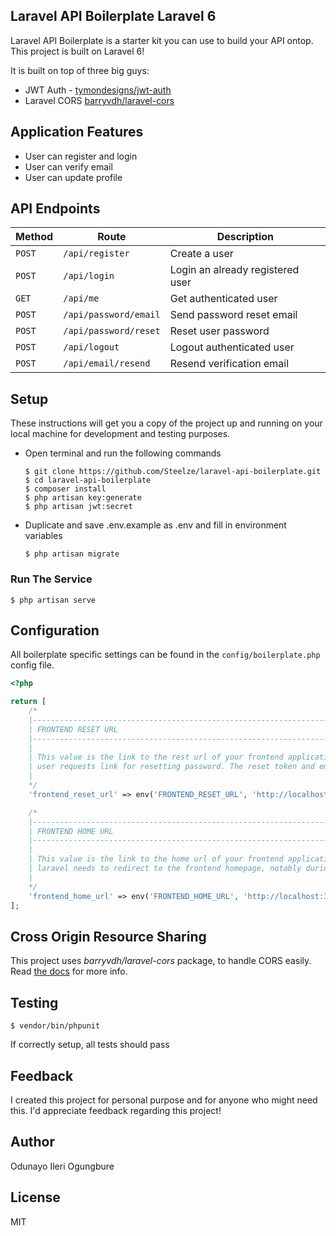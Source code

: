 ## Laravel API Boilerplate Laravel 6

Laravel API Boilerplate is a starter kit you can use to build your API ontop. This project is built on Laravel 6!

It is built on top of three big guys:

* JWT Auth - [tymondesigns/jwt-auth](https://github.com/tymondesigns/jwt-auth)
* Laravel CORS [barryvdh/laravel-cors](http://github.com/barryvdh/laravel-cors)

## Application Features
* User can register and login
* User can verify email
* User can update profile


## API Endpoints
Method | Route | Description
--- | --- | ---
`POST` | `/api/register` | Create a user
`POST` | `/api/login` | Login an already registered user
`GET` | `/api/me` | Get authenticated user
`POST` | `/api/password/email` | Send password reset email
`POST` | `/api/password/reset` | Reset user password
`POST` | `/api/logout` | Logout authenticated user
`POST` | `/api/email/resend` | Resend verification email

## Setup
These instructions will get you a copy of the project up and running on your local machine for development and testing purposes.

  - Open terminal and run the following commands
    ```
    $ git clone https://github.com/Steelze/laravel-api-boilerplate.git
    $ cd laravel-api-boilerplate
    $ composer install
    $ php artisan key:generate
    $ php artisan jwt:secret
    ```
  - Duplicate and save .env.example as .env and fill in environment variables
    ```
    $ php artisan migrate
    ```
  ### Run The Service
  ```
  $ php artisan serve
  ```

## Configuration

All boilerplate specific settings can be found in the `config/boilerplate.php` config file.

```php
<?php

return [
    /*
    |--------------------------------------------------------------------------
    | FRONTEND RESET URL
    |--------------------------------------------------------------------------
    |
    | This value is the link to the rest url of your frontend application. This value is used when a
    | user requests link for resetting password. The reset token and email will be appended to this url.
    |
    */
    'frontend_reset_url' => env('FRONTEND_RESET_URL', 'http://localhost:3000/reset'),

    /*
    |--------------------------------------------------------------------------
    | FRONTEND HOME URL
    |--------------------------------------------------------------------------
    |
    | This value is the link to the home url of your frontend application. This value is used when
    | laravel needs to redirect to the frontend homepage, notably during verification.
    |
    */
    'frontend_home_url' => env('FRONTEND_HOME_URL', 'http://localhost:3000'),
];

```
## Cross Origin Resource Sharing
This project uses _barryvdh/laravel-cors_ package, to handle CORS easily. Read <a href="https://github.com/barryvdh/laravel-cors" target="_blank">the docs</a> for more info.

## Testing
  ```
  $ vendor/bin/phpunit
  ```
If correctly setup, all tests should pass

## Feedback

I created this project for personal purpose and for anyone who might need this. I'd appreciate feedback regarding this project!

## Author
Odunayo Ileri Ogungbure

## License
MIT
